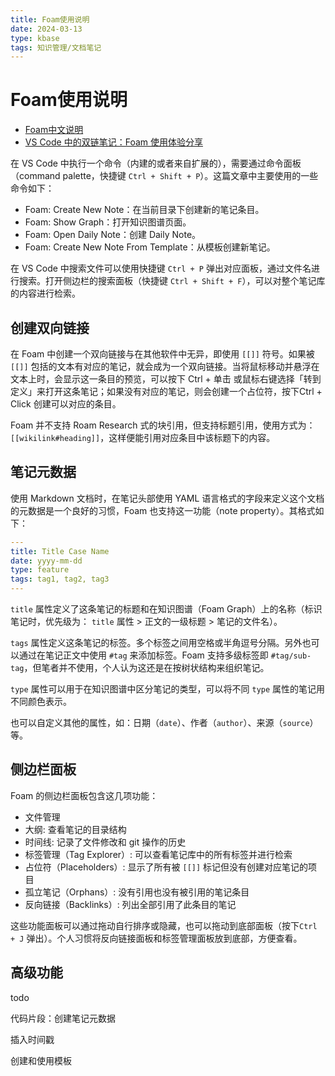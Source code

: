 ```yaml
---
title: Foam使用说明
date: 2024-03-13
type: kbase
tags: 知识管理/文档笔记
---
```

# Foam使用说明

- [Foam中文说明](https://xiaoland.github.io/Foam-Chinese-Document/)
- [VS Code 中的双链笔记：Foam 使用体验分享](https://ios.sspai.com/post/70956)

在 VS Code 中执行一个命令（内建的或者来自扩展的），需要通过命令面板（command palette，快捷键 `Ctrl + Shift + P`）。这篇文章中主要使用的一些命令如下：

- Foam: Create New Note：在当前目录下创建新的笔记条目。
- Foam: Show Graph：打开知识图谱页面。
- Foam: Open Daily Note：创建 Daily Note。
- Foam: Create New Note From Template：从模板创建新笔记。
  
在 VS Code 中搜索文件可以使用快捷键 `Ctrl + P` 弹出对应面板，通过文件名进行搜索。打开侧边栏的搜索面板（快捷键 `Ctrl + Shift + F`），可以对整个笔记库的内容进行检索。

## 创建双向链接

在 Foam 中创建一个双向链接与在其他软件中无异，即使用 `[[]]` 符号。如果被 `[[]]` 包括的文本有对应的笔记，就会成为一个双向链接。当将鼠标移动并悬浮在文本上时，会显示这一条目的预览，可以按下 Ctrl + 单击 或鼠标右键选择「转到定义」来打开这条笔记；如果没有对应的笔记，则会创建一个占位符，按下Ctrl + Click 创建可以对应的条目。

Foam 并不支持 Roam Research 式的块引用，但支持标题引用，使用方式为：`[[wikilink#heading]]`，这样便能引用对应条目中该标题下的内容。

## 笔记元数据

使用 Markdown 文档时，在笔记头部使用 YAML 语言格式的字段来定义这个文档的元数据是一个良好的习惯，Foam 也支持这一功能（note property）。其格式如下：

```yaml
---
title: Title Case Name
date: yyyy-mm-dd
type: feature
tags: tag1, tag2, tag3
---
```

`title` 属性定义了这条笔记的标题和在知识图谱（Foam Graph）上的名称（标识笔记时，优先级为： `title` 属性 > 正文的一级标题 > 笔记的文件名）。

`tags` 属性定义这条笔记的标签。多个标签之间用空格或半角逗号分隔。另外也可以通过在笔记正文中使用 `#tag` 来添加标签。Foam 支持多级标签即 `#tag/sub-tag`，但笔者并不使用，个人认为这还是在按树状结构来组织笔记。

`type` 属性可以用于在知识图谱中区分笔记的类型，可以将不同 `type` 属性的笔记用不同颜色表示。

也可以自定义其他的属性，如：日期（`date`）、作者（`author`）、来源（`source`）等。

## 侧边栏面板

Foam 的侧边栏面板包含这几项功能：

- 文件管理
- 大纲: 查看笔记的目录结构
- 时间线: 记录了文件修改和 git 操作的历史
- 标签管理（Tag Explorer）: 可以查看笔记库中的所有标签并进行检索
- 占位符（Placeholders）: 显示了所有被  `[[]]` 标记但没有创建对应笔记的项目
- 孤立笔记（Orphans）: 没有引用也没有被引用的笔记条目
- 反向链接（Backlinks）: 列出全部引用了此条目的笔记

这些功能面板可以通过拖动自行排序或隐藏，也可以拖动到底部面板（按下`Ctrl + J` 弹出）。个人习惯将反向链接面板和标签管理面板放到底部，方便查看。

## 高级功能

todo

代码片段：创建笔记元数据

插入时间戳

创建和使用模板